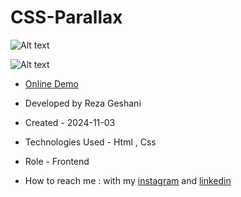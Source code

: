 # CSS-Parallax

![Alt text](https://github.com/user-attachments/assets/806f3626-7975-4c82-adb7-062d387cc084)


![Alt text](https://github.com/user-attachments/assets/fafa7351-85ff-4dc9-b4d9-507676fcc682)


- [Online Demo](https://rezageshaniweb.github.io/CSS-Parallax/)

- Developed by Reza Geshani

- Created - 2024-11-03

- Technologies Used - Html , Css

- Role - Frontend

- How to reach me : with my [instagram](https://www.instagram.com/rezageshani_web) and [linkedin](http://www.linkedin.com/in/reza-geshani-web)
